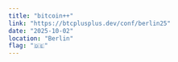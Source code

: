 ```yaml
---
title: "bitcoin++"
link: "https://btcplusplus.dev/conf/berlin25"
date: "2025-10-02"
location: "Berlin"
flag: "🇩🇪"
---
```

